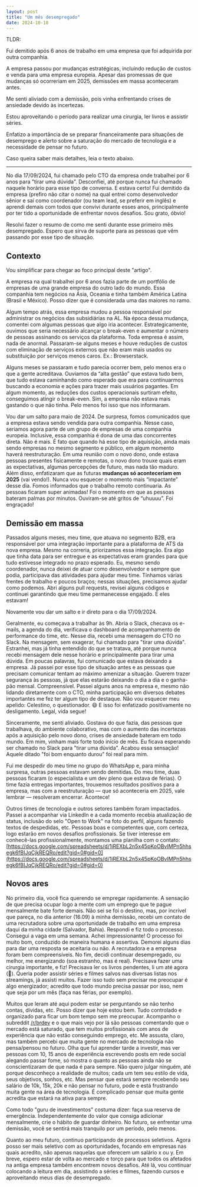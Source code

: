 ```yaml
---
layout: post
title: "Um mês desempregado"
date: 2024-10-18
---
```

TLDR:

Fui demitido após 6 anos de trabalho em uma empresa que foi adquirida por outra companhia.

A empresa passou por mudanças estratégicas, incluindo redução de custos e venda para uma empresa europeia. Apesar das promessas de que mudanças só ocorreriam em 2025, demissões em massa aconteceram antes.

Me senti aliviado com a demissão, pois vinha enfrentando crises de ansiedade devido às incertezas.

Estou aproveitando o período para realizar uma cirurgia, ler livros e assistir séries.

Enfatizo a importância de se preparar financeiramente para situações de desemprego e alerto sobre a saturação do mercado de tecnologia e a necessidade de pensar no futuro.

Caso queira saber mais detalhes, leia o texto abaixo.

---

No dia 17/09/2024, fui chamado pelo CTO da empresa onde trabalhei por 6 anos para "tirar uma dúvida". Desconfiei, até porque nunca fui chamado naquele horário para esse tipo de conversa. E estava certo! Fui demitido da empresa (prefiro não citar o nome) na qual entrei como desenvolvedor sênior e saí como coordenador (ou team lead, se preferir em inglês) e aprendi demais com todos que convivi durante esses anos,  principalmente por ter tido a oportunidade de enfrentar novos desafios. Sou grato, óbvio!

Resolvi fazer o resumo de como me senti durante esse primeiro mês desempregado. Espero que sirva de suporte para as pessoas que vêm passando por esse tipo de situação.

## Contexto

Vou simplificar para chegar ao foco principal deste "artigo".

A empresa na qual trabalhei por 6 anos fazia parte de um portfólio de empresas de uma grande empresa do outro lado do mundo. Essa companhia tem negócios na Ásia, Oceania e tinha também América Latina (Brasil e México). Posso dizer que é considerada uma das maiores no ramo.

Algum tempo atrás, essa empresa mudou a pessoa responsável por administrar os negócios das subsidiárias na AL. Na época dessa mudança, comentei com algumas pessoas que algo iria acontecer. Estrategicamente, ouvimos que seria necessário alcançar o break-even e aumentar o número de pessoas assinando os serviços da plataforma. Toda empresa é assim, nada de anormal. Passaram-se alguns meses e houve reduções de custos com eliminação de serviços externos que não eram mais usados ou substituição por serviços menos caros. Ex.: Browserstack.

Alguns meses se passaram e tudo parecia ocorrer bem, pelo menos era o que a gente acreditava. Ouviamos da “alta gestão” que estava tudo bem, que tudo estava caminhando como esperado que era para continuarmos buscando a economia e ações para trazer mais usuários pagantes. Em algum momento, as reduções dos custos operacionais surtiram efeito, conseguimos atingir o break-even. Sim, a empresa não estava mais gastando o que não tinha. Pelo menos foi isso que nos informaram.

Vou dar um salto para maio de 2024. De surpresa, fomos comunicados que a empresa estava sendo vendida para outra companhia. Nesse caso, seriamos agora parte de um grupo de empresas de uma companhia europeia. Inclusive, essa companhia é dona de uma das concorrentes direta. Não é mais. É fato que quando há esse tipo de aquisição, ainda mais sendo empresas no mesmo segmento e público, em algum momento haverá reestruturação. Em uma reunião com o novo dono, onde estava pessoas presentes fisicamente e remotas, o novo dono trouxe quais eram as expectativas, algumas percepções de futuro, mas nada tão maduro. Além disso, enfatizaram que as futuras **mudanças só aconteceriam em 2025** (vai vendo!). Nunca vou esquecer o momento mais “impactante” desse dia. Fomos informados que o trabalho remoto continuaria. As pessoas ficaram super animadas! Foi o momento em que as pessoas bateram palmas por minutos. Ouviram-se até gritos de “uhuuuu”. Foi engraçado!

## Demissão em massa

Passados alguns meses, meu time, que atuava no segmento B2B, era responsável por uma integração importante para a plataforma de ATS da nova empresa. Mesmo na correria, priorizamos essa integração. Era algo que tinha data para ser entregue e as expectativas eram grandes para que tudo estivesse integrado no prazo esperado. Eu, mesmo sendo coordenador, nunca deixei de atuar como desenvolvedor e sempre que podia, participava das atividades para ajudar meu time. Tínhamos várias frentes de trabalho e poucos braços; nessas situações, precisamos ajudar como podemos. Abri alguns pull requests, revisei alguns códigos e continuei garantindo que meu time permanecesse engajado. E eles estavam!

Novamente vou dar um salto e ir direto para o dia 17/09/2024.

Geralmente, eu começava a trabalhar às 9h. Abria o Slack, checava os e-mails, a agenda do dia, verificava o dashboard de acompanhamento de performance do time, etc. Nesse dia, recebi uma mensagem do CTO no Slack. Na mensagem, sem exagerar, fui chamado para "tirar uma dúvida". Estranhei, mas já tinha entendido do que se tratava, até porque nunca recebi mensagem dele nesse horário e principalmente para tirar uma dúvida. Em poucas palavras, fui comunicado que estava deixando a empresa. Já passei por esse tipo de situação antes e as pessoas que precisam comunicar tentam ao máximo amenizar a situação. Querem trazer segurança às pessoas, já que elas estarão deixando o dia a dia e o ganha-pão mensal. Compreensível. Passei alguns anos na empresa e, mesmo não lidando diretamente com o CTO, minha participação em diversos debates importantes me fez ter algum tipo de destaque. Não vou esquecer meu apelido: Celestino, o questionador. 😄 E isso foi enfatizado positivamente no desligamento. Legal, vida segue!

Sinceramente, me senti aliviado. Gostava do que fazia, das pessoas que trabalhava, do ambiente colaborativo, mas com o aumento das incertezas após a aquisição pelo novo dono, crises de ansiedade bateram em todo mundo. Em mim, vinham mais forte todo início de mês. Eu ficava esperando ser chamado no Slack para "tirar uma dúvida". Acabou essa sensação! Aquele ditado "foi bom enquanto durou" foi real para mim.

Fui me despedir do meu time no grupo do WhatsApp e, para minha surpresa, outras pessoas estavam sendo demitidas. Do meu time, duas pessoas ficaram (o especialista e um dev pleno que estava de férias). O time fazia entregas importantes, trouxemos resultados positivos para a empresa, mas com a reestruturação — que só aconteceria em 2025, vale lembrar — resolveram encerrar. Acontece!

Outros times de tecnologia e outros setores também foram impactados. Passei a acompanhar via LinkedIn e a cada momento recebia atualização de status, inclusão do selo "Open to Work" na foto do perfil, alguns fazendo textos de despedidas, etc. Pessoas boas e competentes que, com certeza, logo estarão em novos desafios profissionais. Se tiver interesse em conhecê-las profissionalmente, montamos uma planilha com o contato: [https://docs.google.com/spreadsheets/d/1iREXbL2n5x45pKoOBvIMPn5hhsegk6fBIJqCjkREQRo/edit?gid=0#gid=0](https://docs.google.com/spreadsheets/d/1iREXbL2n5x45pKoOBvIMPn5hhsegk6fBIJqCjkREQRo/edit?gid=0#gid=0)

## Novos ares

No primeiro dia, você fica querendo se empregar rapidamente. A sensação de que precisa ocupar logo a mente com um emprego que te pague mensalmente bate forte demais. Não sei se foi o destino, mas, por incrível que pareça, no dia anterior (16.09) à minha demissão, recebi um contato de uma recrutadora sobre uma oportunidade de trabalho em uma empresa daqui da minha cidade (Salvador, Bahia). Respondi e fiz todo o processo. Consegui a vaga em uma semana. Achei impressionante! O processo foi muito bom, conduzido de maneira humana e assertiva. Demorei alguns dias para dar uma resposta se aceitaria ou não. A recrutadora e a empresa foram bem compreensíveis. No fim, decidi continuar desempregado, ou melhor, me energizando (soa estranho, mas é real). Precisava fazer uma cirurgia importante, e fiz! Precisava ler os livros pendentes, li um até agora (🤦). Queria poder assistir séries e filmes salvos nas diversas listas nos streamings, já assisti muitos. Fazer isso tudo sem precisar me preocupar é algo energizador; acredito que todo mundo precisa passar por isso, nem que seja por um mês (faça nas férias, por exemplo).

Muitos que leram até aqui podem estar se perguntando se não tenho contas, dívidas, etc. Posso dizer que hoje estou bem. Tudo controlado e organizado para ficar um bom tempo sem me preocupar. Acompanho o subreddit [/r/brdev](https://www.reddit.com/r/brdev/) e o que mais vejo por lá são pessoas comentando que o mercado está saturado, que tem muitos profissionais com anos de experiência que não estão conseguindo emprego, etc. Me assusta, claro, mas também percebi que muita gente no mercado de tecnologia não pensa/pensou no futuro. Olha que fui aprender tarde a investir, mas ver pessoas com 10, 15 anos de experiência escrevendo posts em rede social alegando passar fome, só mostra o quanto as pessoas ainda não se conscientizaram de que nada é para sempre. Não quero julgar ninguém, até porque desconheço a realidade de muitos; cada um tem seu estilo de vida, seus objetivos, sonhos, etc. Mas pensar que estará sempre recebendo seu salário de 10k, 15k, 20k e não pensar no futuro, pode e está frustrando muita gente na área de tecnologia. É complicado pensar que muita gente acredita que estará na ativa para sempre.

Como todo "guru de investimentos" costuma dizer: faça sua reserva de emergência. Independentemente do valor que consiga adicionar mensalmente, crie o hábito de guardar dinheiro. No futuro, se enfrentar uma demissão, você se sentirá mais tranquilo por um período, pelo menos.

Quanto ao meu futuro, continuo participando de processos seletivos. Agora posso ser mais seletivo com as oportunidades, focando em empresas nas quais acredito, não apenas naquelas que oferecem um salário x ou y. Em breve, espero estar de volta ao mercado e torço para que todos os afetados na antiga empresa também encontrem novos desafios. Até lá, vou continuar colocando a leitura em dia, assistindo a séries e filmes, fazendo cursos e aproveitando meus dias de desempregado.

